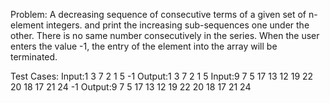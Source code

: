 Problem: A decreasing sequence of consecutive terms of a given set of n-element integers.
and print the increasing sub-sequences one under the other. There is no same number consecutively in the series. When the user enters the value -1, the entry of the element into the array will be terminated.

Test Cases:
Input:1 3 7 2 1 5 -1
Output:1 3 7
2 1
5
Input:9 7 5 17 13 12 19 22 20 18 17 21 24 -1
Output:9 7 5
17 13 12 
19 22
20 18 17
 21 24
